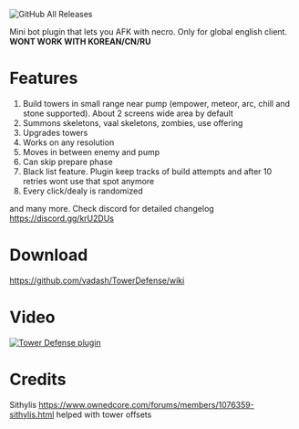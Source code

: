 ![GitHub All Releases](https://img.shields.io/github/downloads/vadash/TowerDefense/total)

Mini bot plugin that lets you AFK with necro. Only for global english client. **WONT WORK WITH KOREAN/CN/RU**

# Features

1. Build towers in small range near pump (empower, meteor, arc, chill and stone supported). About 2 screens wide area by default
2. Summons skeletons, vaal skeletons, zombies, use offering
3. Upgrades towers
4. Works on any resolution
5. Moves in between enemy and pump
6. Can skip prepare phase
7. Black list feature. Plugin keep tracks of build attempts and after 10 retries wont use that spot anymore
8. Every click/dealy is randomized

and many more. Check discord for detailed changelog https://discord.gg/krU2DUs

# Download
https://github.com/vadash/TowerDefense/wiki

# Video

[![Tower Defense plugin](https://i.imgur.com/CiemHav.png)](https://youtu.be/l3qag50mLSs?t=9 "Tower Defense plugin")

# Credits
Sithylis https://www.ownedcore.com/forums/members/1076359-sithylis.html helped with tower offsets

